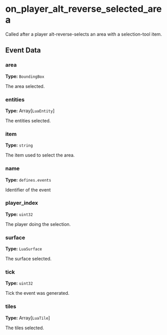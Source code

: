 # on_player_alt_reverse_selected_area

Called after a player alt-reverse-selects an area with a selection-tool item.

## Event Data

### area

**Type:** `BoundingBox`

The area selected.

### entities

**Type:** Array[`LuaEntity`]

The entities selected.

### item

**Type:** `string`

The item used to select the area.

### name

**Type:** `defines.events`

Identifier of the event

### player_index

**Type:** `uint32`

The player doing the selection.

### surface

**Type:** `LuaSurface`

The surface selected.

### tick

**Type:** `uint32`

Tick the event was generated.

### tiles

**Type:** Array[`LuaTile`]

The tiles selected.

